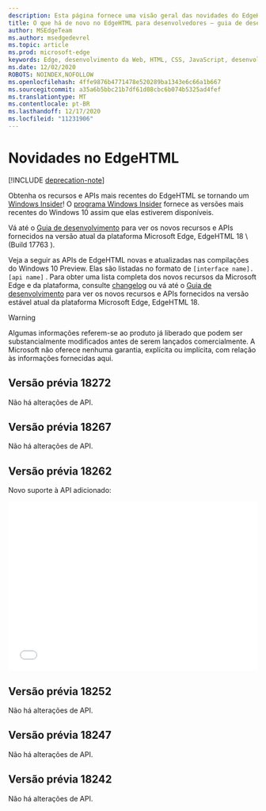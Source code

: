 ```yaml
---
description: Esta página fornece uma visão geral das novidades do EdgeHTML Preview Builds para desenvolvedores.
title: O que há de novo no EdgeHTML para desenvolvedores – guia de desenvolvimento
author: MSEdgeTeam
ms.author: msedgedevrel
ms.topic: article
ms.prod: microsoft-edge
keywords: Edge, desenvolvimento da Web, HTML, CSS, JavaScript, desenvolvedor, novidades do Edge, novas APIs no Edge, edgehtml, Builds preview do edgehtml
ms.date: 12/02/2020
ROBOTS: NOINDEX,NOFOLLOW
ms.openlocfilehash: 4ffe9876b4771478e520289ba1343e6c66a1b667
ms.sourcegitcommit: a35a6b5bbc21b7df61d08cbc6b074b5325ad4fef
ms.translationtype: MT
ms.contentlocale: pt-BR
ms.lasthandoff: 12/17/2020
ms.locfileid: "11231906"
---
```

# Novidades no EdgeHTML  

[!INCLUDE [deprecation-note](../includes/legacy-edge-note.md)]  

Obtenha os recursos e APIs mais recentes do EdgeHTML se tornando um [Windows Insider](https://insider.windows.com)!  O [programa Windows Insider](https://insider.windows.com) fornece as versões mais recentes do Windows 10 assim que elas estiverem disponíveis.  

Vá até o [Guia de desenvolvimento](../dev-guide/index.md) para ver os novos recursos e APIs fornecidos na versão atual da plataforma Microsoft Edge, EdgeHTML 18 \ (Build 17763 \).  

Veja a seguir as APIs de EdgeHTML novas e atualizadas nas compilações do Windows 10 Preview. Elas são listadas no formato de `[interface name].[api name]` .  Para obter uma lista completa dos novos recursos da Microsoft Edge e da plataforma, consulte [changelog](https://developer.microsoft.com/microsoft-edge/platform/changelog) ou vá até o [Guia de desenvolvimento](../dev-guide/index.md) para ver os novos recursos e APIs fornecidos na versão estável atual da plataforma Microsoft Edge, EdgeHTML 18.   

> [!WARNING] 
> Algumas informações referem-se ao produto já liberado que podem ser substancialmente modificados antes de serem lançados comercialmente.  A Microsoft não oferece nenhuma garantia, explícita ou implícita, com relação às informações fornecidas aqui.  

## Versão prévia 18272  

Não há alterações de API.  

## Versão prévia 18267  

Não há alterações de API.  

## Versão prévia 18262  

Novo suporte à API adicionado:  

<iframe height='341' scrolling='no' title='Build EdgeHTML Preview 17682' src='//codepen.io/MSEdgeDev/embed/5a691c1840690352f409d3788b8167fa/?height=341&theme-id=23761&default-tab=result&embed-version=2' frameborder='no' allowtransparency='true' allowfullscreen='true' style='width: 100%;'>Consulte o <a href='https://codepen.io/MSEdgeDev/pen/5a691c1840690352f409d3788b8167fa/'> EdgeHTML Preview Build 17682 </a> by MSEdgeDev ( <a href='https://codepen.io/MSEdgeDev'> @MSEdgeDev </a> ) em <a href='https://codepen.io'> CodePen </a> .  </iframe>  

## Versão prévia 18252  

Não há alterações de API.  

## Versão prévia 18247  

Não há alterações de API.  

## Versão prévia 18242  

Não há alterações de API.  
